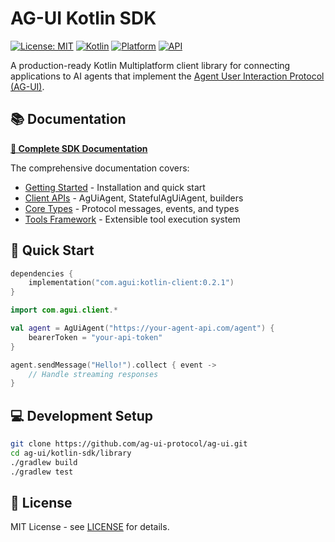 # AG-UI Kotlin SDK

[![License: MIT](https://img.shields.io/badge/License-MIT-yellow.svg)](https://opensource.org/licenses/MIT)
[![Kotlin](https://img.shields.io/badge/kotlin-2.1.21-blue.svg?logo=kotlin)](http://kotlinlang.org)
[![Platform](https://img.shields.io/badge/platform-Android%20%7C%20iOS%20%7C%20JVM-lightgrey)](https://kotlinlang.org/docs/multiplatform.html)
[![API](https://img.shields.io/badge/API-26%2B-brightgreen.svg?style=flat)](https://android-arsenal.com/api?level=26)

A production-ready Kotlin Multiplatform client library for connecting applications to AI agents that implement the [Agent User Interaction Protocol (AG-UI)](https://docs.ag-ui.com/).

## 📚 Documentation

**[📖 Complete SDK Documentation](../../../docs/sdk/kotlin/)**

The comprehensive documentation covers:
- [Getting Started](../../../docs/sdk/kotlin/overview.mdx) - Installation and quick start
- [Client APIs](../../../docs/sdk/kotlin/client/) - AgUiAgent, StatefulAgUiAgent, builders
- [Core Types](../../../docs/sdk/kotlin/core/) - Protocol messages, events, and types  
- [Tools Framework](../../../docs/sdk/kotlin/tools/) - Extensible tool execution system

## 🚀 Quick Start

```kotlin
dependencies {
    implementation("com.agui:kotlin-client:0.2.1")
}
```

```kotlin
import com.agui.client.*

val agent = AgUiAgent("https://your-agent-api.com/agent") {
    bearerToken = "your-api-token"
}

agent.sendMessage("Hello!").collect { event ->
    // Handle streaming responses
}
```

## 💻 Development Setup

```bash
git clone https://github.com/ag-ui-protocol/ag-ui.git
cd ag-ui/kotlin-sdk/library
./gradlew build
./gradlew test
```

## 📄 License

MIT License - see [LICENSE](LICENSE) for details.
